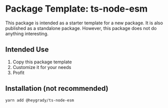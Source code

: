 # Package Template: ts-node-esm

This package is intended as a starter template for a new package. It is also published as a standalone package. However, this package does not do anything interesting.

## Intended Use

1. Copy this package template
2. Customize it for your needs
3. Profit

## Installation (not recommended)

```sh
yarn add @heygrady/ts-node-esm
```
